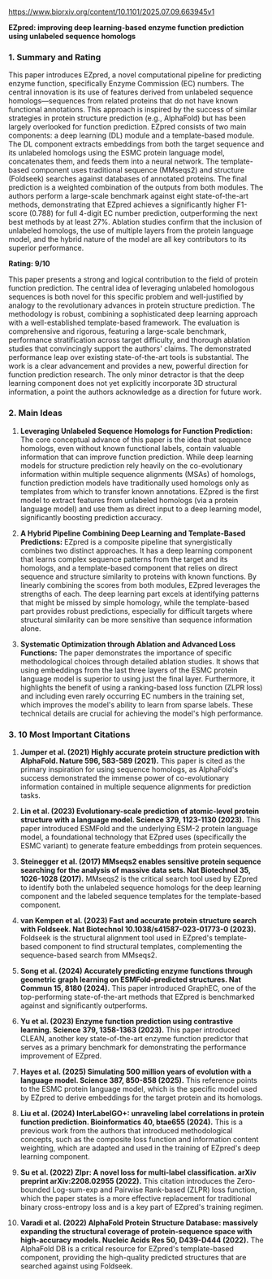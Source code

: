 https://www.biorxiv.org/content/10.1101/2025.07.09.663945v1

**EZpred: improving deep learning-based enzyme function prediction using unlabeled sequence homologs**

### 1. Summary and Rating

This paper introduces EZpred, a novel computational pipeline for predicting enzyme function, specifically Enzyme Commission (EC) numbers. The central innovation is its use of features derived from unlabeled sequence homologs—sequences from related proteins that do not have known functional annotations. This approach is inspired by the success of similar strategies in protein structure prediction (e.g., AlphaFold) but has been largely overlooked for function prediction. EZpred consists of two main components: a deep learning (DL) module and a template-based module. The DL component extracts embeddings from both the target sequence and its unlabeled homologs using the ESMC protein language model, concatenates them, and feeds them into a neural network. The template-based component uses traditional sequence (MMseqs2) and structure (Foldseek) searches against databases of annotated proteins. The final prediction is a weighted combination of the outputs from both modules. The authors perform a large-scale benchmark against eight state-of-the-art methods, demonstrating that EZpred achieves a significantly higher F1-score (0.788) for full 4-digit EC number prediction, outperforming the next best methods by at least 27%. Ablation studies confirm that the inclusion of unlabeled homologs, the use of multiple layers from the protein language model, and the hybrid nature of the model are all key contributors to its superior performance.

**Rating: 9/10**

This paper presents a strong and logical contribution to the field of protein function prediction. The central idea of leveraging unlabeled homologous sequences is both novel for this specific problem and well-justified by analogy to the revolutionary advances in protein structure prediction. The methodology is robust, combining a sophisticated deep learning approach with a well-established template-based framework. The evaluation is comprehensive and rigorous, featuring a large-scale benchmark, performance stratification across target difficulty, and thorough ablation studies that convincingly support the authors' claims. The demonstrated performance leap over existing state-of-the-art tools is substantial. The work is a clear advancement and provides a new, powerful direction for function prediction research. The only minor detractor is that the deep learning component does not yet explicitly incorporate 3D structural information, a point the authors acknowledge as a direction for future work.

### 2. Main Ideas

1.  **Leveraging Unlabeled Sequence Homologs for Function Prediction:** The core conceptual advance of this paper is the idea that sequence homologs, even without known functional labels, contain valuable information that can improve function prediction. While deep learning models for structure prediction rely heavily on the co-evolutionary information within multiple sequence alignments (MSAs) of homologs, function prediction models have traditionally used homologs only as templates from which to transfer known annotations. EZpred is the first model to extract features from unlabeled homologs (via a protein language model) and use them as direct input to a deep learning model, significantly boosting prediction accuracy.

2.  **A Hybrid Pipeline Combining Deep Learning and Template-Based Predictions:** EZpred is a composite pipeline that synergistically combines two distinct approaches. It has a deep learning component that learns complex sequence patterns from the target and its homologs, and a template-based component that relies on direct sequence and structure similarity to proteins with known functions. By linearly combining the scores from both modules, EZpred leverages the strengths of each. The deep learning part excels at identifying patterns that might be missed by simple homology, while the template-based part provides robust predictions, especially for difficult targets where structural similarity can be more sensitive than sequence information alone.

3.  **Systematic Optimization through Ablation and Advanced Loss Functions:** The paper demonstrates the importance of specific methodological choices through detailed ablation studies. It shows that using embeddings from the last three layers of the ESMC protein language model is superior to using just the final layer. Furthermore, it highlights the benefit of using a ranking-based loss function (ZLPR loss) and including even rarely occurring EC numbers in the training set, which improves the model's ability to learn from sparse labels. These technical details are crucial for achieving the model's high performance.

### 3. 10 Most Important Citations

1.  **Jumper et al. (2021) Highly accurate protein structure prediction with AlphaFold. Nature 596, 583-589 (2021).**
    This paper is cited as the primary inspiration for using sequence homologs, as AlphaFold's success demonstrated the immense power of co-evolutionary information contained in multiple sequence alignments for prediction tasks.

2.  **Lin et al. (2023) Evolutionary-scale prediction of atomic-level protein structure with a language model. Science 379, 1123-1130 (2023).**
    This paper introduced ESMFold and the underlying ESM-2 protein language model, a foundational technology that EZpred uses (specifically the ESMC variant) to generate feature embeddings from protein sequences.

3.  **Steinegger et al. (2017) MMseqs2 enables sensitive protein sequence searching for the analysis of massive data sets. Nat Biotechnol 35, 1026-1028 (2017).**
    MMseqs2 is the critical search tool used by EZpred to identify both the unlabeled sequence homologs for the deep learning component and the labeled sequence templates for the template-based component.

4.  **van Kempen et al. (2023) Fast and accurate protein structure search with Foldseek. Nat Biotechnol 10.1038/s41587-023-01773-0 (2023).**
    Foldseek is the structural alignment tool used in EZpred's template-based component to find structural templates, complementing the sequence-based search from MMseqs2.

5.  **Song et al. (2024) Accurately predicting enzyme functions through geometric graph learning on ESMFold-predicted structures. Nat Commun 15, 8180 (2024).**
    This paper introduced GraphEC, one of the top-performing state-of-the-art methods that EZpred is benchmarked against and significantly outperforms.

6.  **Yu et al. (2023) Enzyme function prediction using contrastive learning. Science 379, 1358-1363 (2023).**
    This paper introduced CLEAN, another key state-of-the-art enzyme function predictor that serves as a primary benchmark for demonstrating the performance improvement of EZpred.

7.  **Hayes et al. (2025) Simulating 500 million years of evolution with a language model. Science 387, 850-858 (2025).**
    This reference points to the ESMC protein language model, which is the specific model used by EZpred to derive embeddings for the target protein and its homologs.

8.  **Liu et al. (2024) InterLabelGO+: unraveling label correlations in protein function prediction. Bioinformatics 40, btae655 (2024).**
    This is a previous work from the authors that introduced methodological concepts, such as the composite loss function and information content weighting, which are adapted and used in the training of EZpred's deep learning component.

9.  **Su et al. (2022) Zlpr: A novel loss for multi-label classification. arXiv preprint arXiv:2208.02955 (2022).**
    This citation introduces the Zero-bounded Log-sum-exp and Pairwise Rank-based (ZLPR) loss function, which the paper states is a more effective replacement for traditional binary cross-entropy loss and is a key part of EZpred's training regimen.

10. **Varadi et al. (2022) AlphaFold Protein Structure Database: massively expanding the structural coverage of protein-sequence space with high-accuracy models. Nucleic Acids Res 50, D439-D444 (2022).**
    The AlphaFold DB is a critical resource for EZpred's template-based component, providing the high-quality predicted structures that are searched against using Foldseek.
